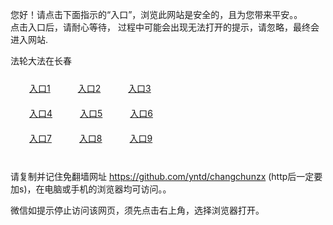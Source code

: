 您好！请点击下面指示的“入口”，浏览此网站是安全的，且为您带来平安。。 <br/>
点击入口后，请耐心等待， 过程中可能会出现无法打开的提示，请忽略，最终会进入网站. </br>

法轮大法在长春<br/>
<div style="padding:10px"><a style="margin:20px" target="_blank" href="https://d8optsrzhh4s3.cloudfront.net/2Qpsp?sfmgduh" id="ccLink1" rel="nofollow">入口1</a> <a target="_blank" style="margin:20px" href="https://d1ea4i28s14yy9.cloudfront.net/2Qpsp?inpwa" id="ccLink2" rel="nofollow">入口2</a> <a style="margin:20px" target="_blank" href="https://d2uas3b0p9fbsa.cloudfront.net/2Qpsp?jfigidd" id="ccLink3" rel="nofollow">入口3</a></div>

<div style="padding:10px" ><a style="margin:20px" target="_blank" href="https://d8optsrzhh4s3.cloudfront.net/2Qpsp?sfmgduh" id="ccLink4" rel="nofollow">入口4</a> <a style="margin:20px" href="https://d1ea4i28s14yy9.cloudfront.net/2Qpsp?inpwa" target="_blank" id="ccLink5" rel="nofollow">入口5</a> <a style="margin:20px" href="https://d2uas3b0p9fbsa.cloudfront.net/2Qpsp?jfigidd" target="_blank" id="ccLink6" rel="nofollow">入口6</a></div>

<div style="padding:10px"><a style="margin:20px" target="_blank" href="https://d8optsrzhh4s3.cloudfront.net/2Qpsp?sfmgduh" id="ccLink7" rel="nofollow">入口7</a> <a style="margin:20px" href="https://d1ea4i28s14yy9.cloudfront.net/2Qpsp?inpwa" target="_blank" id="ccLink8" rel="nofollow">入口8</a> <a style="margin:20px" target="_blank" href="https://d2uas3b0p9fbsa.cloudfront.net/2Qpsp?jfigidd" id="ccLink9" rel="nofollow">入口9</a></div>

<br/>



请复制并记住免翻墙网址 https://github.com/yntd/changchunzx (http后一定要加s)，在电脑或手机的浏览器均可访问。。<br/>

微信如提示停止访问该网页，须先点击右上角，选择浏览器打开。
